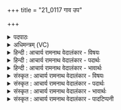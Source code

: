 +++
title = "21_0117 गाव उप"

+++
<details><summary>पदपाठः</summary>

गा꣡वः꣢꣯। उ꣡प꣢꣯। व꣣द। अवटे꣢। म꣣ही꣡इति꣢। य꣣ज्ञ꣡स्य꣢। र꣣प्सु꣡दा꣢। र꣣प्सु꣢। दा꣣। उभा꣢। क꣡र्णा꣢꣯। हि꣣रण्य꣡या꣢। ११७।
</details>

<details><summary>अधिमन्त्रम् (VC)</summary>

- इन्द्रः
- हर्यतः प्रागाथः
- गायत्री
- षड्जः
- ऐन्द्रं काण्डम्
</details>

<details><summary>हिन्दी : आचार्य रामनाथ वेदालंकार - विषयः</summary>

अगले मन्त्र में स्तोताओं को प्रेरणा दी जा रही है।
</details>

<details><summary>हिन्दी : आचार्य रामनाथ वेदालंकार - पदार्थः</summary>

पदार्थान्वय -  हे (गावः) स्तोताओ ! तुम (अवटे) रसों के कूप-तुल्य परमेश्वर के विषय में (उप वद) महिमा-गान करो। (मही) महान् धरती-आकाश (यज्ञस्य) उस पूजनीय परमेश्वर के (रप्सुदा) स्वरूप को प्रकाशित करनेवाले हैं। (उभा) दोनों (हिरण्यया) सुनहरे सूर्य और चन्द्रमा, जिन धरती-आकाश के (कर्णा) कर्ण-कुण्डलों के समान हैं ॥३॥ इस मन्त्र में सुनहरे सूर्य-चन्द्र मानो कर्ण-कुण्डल हैं इस कथन में व्यङ्ग्योत्प्रेक्षालङ्कार है। कर्ण-कुण्डलों के अर्थ में कर्णौ के प्रयोग में लक्षणा है। इन्द्र में अवट (कूप) का आरोप होने से रूपक है ॥३॥
</details>

<details><summary>हिन्दी : आचार्य रामनाथ वेदालंकार - भावार्थः</summary>

भावार्थ -  जो परमेश्वर दया, वीरता, आनन्द आदि रसों के कूप के समान है, उसकी सब मनुष्यों को अपनी वाणियों से महिमा अवश्य गान करनी चाहिए। यद्यपि वह निराकार तथा गोरे, काले, हरे, पीले आदि रूपों से रहित है, तो भी उसके भक्तजन धरती-आकाश के अनेकविध चित्र-विचित्र पदार्थों में उसी के रूप को देखते हैं और उसी की चमक से यह सब-कुछ चमक रहा है, यह बुद्धि करते हैं। इसीलिए धरती-आकाश को उसके स्वरुप-प्रकाशक कहा गया है ॥३॥
</details>

<details><summary>संस्कृत : आचार्य रामनाथ वेदालंकार - विषयः</summary>

अथ स्तोतारः प्रेर्यन्ते।
</details>

<details><summary>संस्कृत : आचार्य रामनाथ वेदालंकार - पदार्थः</summary>

पदार्थान्वय -  हे (गावः२) स्तोतारः ! गौः इति स्तोतृनाम। निघं० ३।१६। यूयम् (अवटे३) विविधरसानां कूपभूते इन्द्रे परमेश्वरे परमेश्वरमुपजीव्येत्यर्थः। अत्र विषयसप्तमी। अवतः, अवटः इति कूपनामसु पठिते। निघं० २।२३। (उपवद) उपवदत महिमानमुपगायत। अत्र अनात्मनेपदेऽपि छान्दसस्तकारलोपः, व्यत्ययो वा। (मही४) महत्यौ द्यावापृथिव्यौ। मही इति द्यावापृथिव्योर्नाम। निघं० ३।३०। मह्यौ इति प्राप्ते सुपां सुलुक्० अ० ७।१।३९ इति पूर्वसवर्णदीर्घः। (यज्ञस्य) यजनीयस्य तस्य इन्द्राख्यस्य परमेश्वरस्य (रप्सु-दा५) रप्सुदे स्वरूपप्रकाशयित्र्यौ स्तः। (उभा) उभौ (हिरण्यया) हिरण्मयौ सूर्याचन्द्रमसौ, ययोः द्यावापृथिव्योः (कर्णा६) कर्णौ, कर्णकुण्डले इव स्तः। रप्सुदा, उभा, कर्णा, हिरण्यया इति सर्वत्र सुपां सुलुक्०।’ अ० ७।१।३९ इति प्रथमाद्विवचनस्य आकारादेशः। हिरण्यया इत्यत्र ऋत्व्यवास्त्व्यवास्त्वमाध्वीहिरण्ययानि च्छन्दसि।’ अ० ६।४।१७५ इति निपातनाद् हिरण्यशब्दाद् विहितस्य मयटो मकारस्य लोपः ॥३॥ उभा कर्णा हिरण्यया इत्यत्र व्यङ्ग्योत्प्रेक्षालङ्कारः। कर्णकुण्डले इति विवक्षायां कर्णा इत्यस्य प्रयोगे च लक्षणा। इन्द्रे अवटत्वारोपाच्च रूपकम् ॥३॥
</details>

<details><summary>संस्कृत : आचार्य रामनाथ वेदालंकार - भावार्थः</summary>

भावार्थ -  यः परमेश्वरो दयावीरताऽऽनन्दादिरसानां कूप इव वर्तते, सर्वैर्जनैः स्वकीयाभिः स्तुतिवाग्भिस्तन्महिमाऽवश्यं गेयः। यद्यप्यसौ निराकारः गौरकृष्णहरितपीतादिरूपरहितश्च, तथापि तद्भक्ता द्यावापृथिव्योर्नानाविधेषु चित्रविचित्रेषु पदार्थेषु तस्यैव स्वरूपं निभालयन्ति, तस्यैव भासा सर्वमिदं विभातीति च बुद्धिं कुर्वन्ति। अत एव द्यावापृथिव्यौ तस्य स्वरूपप्रकाशिके वर्णिते ॥३॥
</details>

<details><summary>संस्कृत : आचार्य रामनाथ वेदालंकार - पादटिप्पनी</summary>

टिप्पनी -   १. ऋ० ८।७२।१२, देवता १अग्निर्हवींषि वा। य० ३३।१९, ऋषिः पुरुमीढाजमीढौ, देवते इन्द्रवायू, ३३।७१ ऋषिः वसिष्ठः, देवते मित्रावरुणौ। सर्वत्र उपवदावटे इत्यत्र उपावतावतं इति पाठः। सा० १६०२। २. हे गावः मदीया वाचः—इति वि०। गावः गाः धर्मदोग्ध्रीः उपवद उपस्तुहि हे अध्वर्यो—इति भ०। हे गावः धर्मदुघाः—इति सा०। ३. अवट इति अपठितमपि मेघनाम द्रष्टव्यम्—इति वि०। महावीरोऽत्रावट उच्यते। महावीरनिमित्ते—इति भ०। अवटे अवटं महावीरं प्रति—इति सा०। ४. मही शब्दः पदपाठे महीइति इत्येवम् इतिकरणाद् द्विवचनान्त एव। ५. (रप्सुदा) ये रप्सुं रूपं दत्तस्ते इति य० ३३।१९ भाष्ये, सुरूपप्रदे इति च य० ३३।७१ भाष्ये द०। रप्सु इति रूपनाम, ये तद् दत्तः ते रप्सुदे, यज्ञस्य रूपदे इत्यर्थः—इति वि०। रपेः शब्दकर्मणो रपिः स्तुतिः तत्र सदनं रप्सुदा, अकारस्योकारो व्यत्ययात्—इति भ०। रप्सुदा रप्सुदे आरिप्सोः फलदे। रिप्सोः अश्विनोः दातव्ये वा। यद् वा रपणं शब्दनं, रप् मन्त्रः तेन सुदातव्ये। अथवा षुद क्षरणे, रपा मन्त्रेण क्षारणीये दोहनीये गवाजयोः पयसी—इति सा०। ६. उभौ कर्णौ हिरण्ययौ यस्य (मेघस्य)। अस्ति पुनः क्वचिदन्यत्रापि हिरण्यकर्णत्वं मेघस्य ? अस्तीति ब्रूमः, हिरण्यकर्णं मणिग्रीवम् (ऋ० १।१२२।१४) इत्यत्र—इति वि०। अपि च अस्य महावीरस्य उभा उभौ कर्णा कर्णस्थानीयौ द्वौ रुक्मौ हिरण्यया हिरण्मयौ सुवर्णरजतमयौ—इति सा०।
</details>